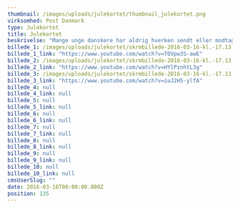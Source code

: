 ```yaml
---
thumbnail: /images/uploads/julekortet/thumbnail_julekortet.png
virksomhed: Post Danmark
type: Julekortet
title: Julekortet
beskrivelse: "Mange unge danskere har aldrig hverken sendt eller modtagetet et julekort. Og med god grund – de har både email og et hav af sociale medier til rådighed. Ikke desto mindre sætter netop de unge størst pris på at modtage et brev eller julekort. De er bare aldrig blevet ordentligt introduceret til julekortets magiske verden – og til hvor rart det er at modtage en varm julehilsen fra en man holder af. Derfor lavede vi en serie webisodes til dem om netop det: Julekortet.\n\n"
billede_1: /images/uploads/julekortet/skrmbillede-2016-03-16-kl.-17.13.29.png
billede_1_link: "https://www.youtube.com/watch?v=TOVpw3S-awE"
billede_2: /images/uploads/julekortet/skrmbillede-2016-03-16-kl.-17.13.44.png
billede_2_link: "https://www.youtube.com/watch?v=HYlPznhtL3g"
billede_3: /images/uploads/julekortet/skrmbillede-2016-03-16-kl.-17.13.57.png
billede_3_link: "https://www.youtube.com/watch?v=iuJ2H5-ylfA"
billede_4: null
billede_4_link: null
billede_5: null
billede_5_link: null
billede_6: null
billede_6_link: null
billede_7: null
billede_7_link: null
billede_8: null
billede_8_link: null
billede_9: null
billede_9_link: null
billede_10: null
billede_10_link: null
cmsUserSlug: ""
date: 2016-03-16T00:00:00.000Z
position: 135
---
```


